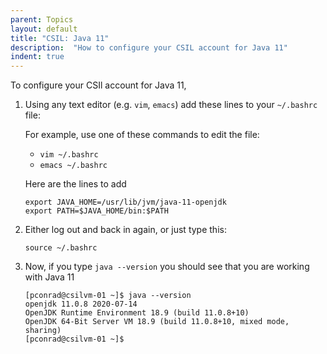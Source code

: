 ```yaml
---
parent: Topics
layout: default
title: "CSIL: Java 11"
description:  "How to configure your CSIL account for Java 11"
indent: true
---
```



To configure your CSIl account for Java 11, 

1. Using any text editor (e.g. `vim`, `emacs`) add these lines to your `~/.bashrc` file:

   For example, use one of these commands to edit the file:
   * `vim ~/.bashrc` 
   * `emacs ~/.bashrc`
   
   Here are the lines to add

   ```
   export JAVA_HOME=/usr/lib/jvm/java-11-openjdk
   export PATH=$JAVA_HOME/bin:$PATH
   ```

2. Either log out and back in again, or just type this:

   ```
   source ~/.bashrc
   ```
   
3. Now, if you type `java --version` you should see that you are working with Java 11

   ```
   [pconrad@csilvm-01 ~]$ java --version
   openjdk 11.0.8 2020-07-14
   OpenJDK Runtime Environment 18.9 (build 11.0.8+10)
   OpenJDK 64-Bit Server VM 18.9 (build 11.0.8+10, mixed mode, sharing)
   [pconrad@csilvm-01 ~]$ 
   ```
   
   
